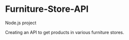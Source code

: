 # Furniture-Store-API

Node.js project

Creating an API to get products in various furniture stores.
